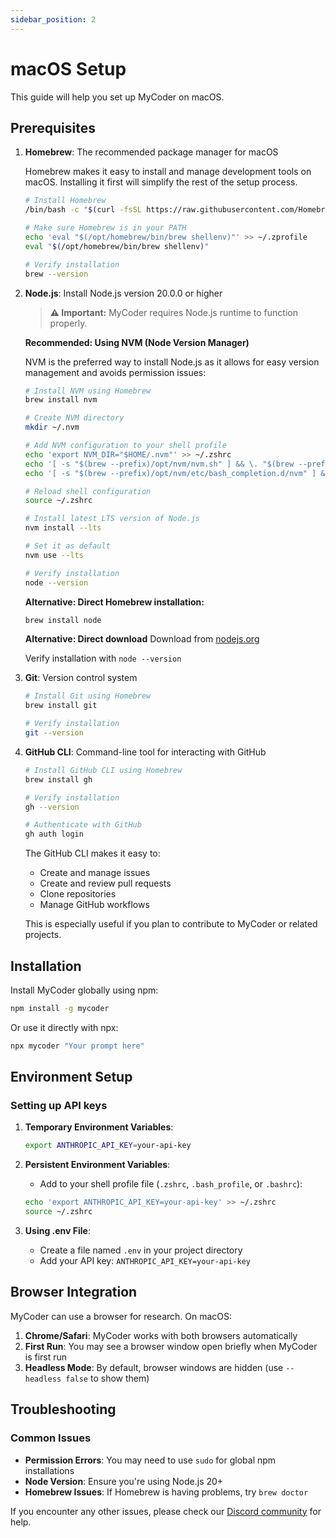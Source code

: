```yaml
---
sidebar_position: 2
---
```


# macOS Setup

This guide will help you set up MyCoder on macOS.

## Prerequisites

1. **Homebrew**: The recommended package manager for macOS
   
   Homebrew makes it easy to install and manage development tools on macOS. Installing it first will simplify the rest of the setup process.
   
   ```bash
   # Install Homebrew
   /bin/bash -c "$(curl -fsSL https://raw.githubusercontent.com/Homebrew/install/HEAD/install.sh)"
   
   # Make sure Homebrew is in your PATH
   echo 'eval "$(/opt/homebrew/bin/brew shellenv)"' >> ~/.zprofile
   eval "$(/opt/homebrew/bin/brew shellenv)"
   
   # Verify installation
   brew --version
   ```

2. **Node.js**: Install Node.js version 20.0.0 or higher
   
   > **⚠️ Important:** MyCoder requires Node.js runtime to function properly.
   
   **Recommended: Using NVM (Node Version Manager)**
   
   NVM is the preferred way to install Node.js as it allows for easy version management and avoids permission issues:
   
   ```bash
   # Install NVM using Homebrew
   brew install nvm
   
   # Create NVM directory
   mkdir ~/.nvm
   
   # Add NVM configuration to your shell profile
   echo 'export NVM_DIR="$HOME/.nvm"' >> ~/.zshrc
   echo '[ -s "$(brew --prefix)/opt/nvm/nvm.sh" ] && \. "$(brew --prefix)/opt/nvm/nvm.sh"' >> ~/.zshrc
   echo '[ -s "$(brew --prefix)/opt/nvm/etc/bash_completion.d/nvm" ] && \. "$(brew --prefix)/opt/nvm/etc/bash_completion.d/nvm"' >> ~/.zshrc
   
   # Reload shell configuration
   source ~/.zshrc
   
   # Install latest LTS version of Node.js
   nvm install --lts
   
   # Set it as default
   nvm use --lts
   
   # Verify installation
   node --version
   ```
   
   **Alternative: Direct Homebrew installation:**
   ```bash
   brew install node
   ```
   
   **Alternative: Direct download**
   Download from [nodejs.org](https://nodejs.org/)
   
   Verify installation with `node --version`

3. **Git**: Version control system
   ```bash
   # Install Git using Homebrew
   brew install git
   
   # Verify installation
   git --version
   ```

4. **GitHub CLI**: Command-line tool for interacting with GitHub
   ```bash
   # Install GitHub CLI using Homebrew
   brew install gh
   
   # Verify installation
   gh --version
   
   # Authenticate with GitHub
   gh auth login
   ```
   
   The GitHub CLI makes it easy to:
   - Create and manage issues
   - Create and review pull requests
   - Clone repositories
   - Manage GitHub workflows
   
   This is especially useful if you plan to contribute to MyCoder or related projects.

## Installation

Install MyCoder globally using npm:

```bash
npm install -g mycoder
```

Or use it directly with npx:

```bash
npx mycoder "Your prompt here"
```

## Environment Setup

### Setting up API keys

1. **Temporary Environment Variables**:
   ```bash
   export ANTHROPIC_API_KEY=your-api-key
   ```

2. **Persistent Environment Variables**:
   - Add to your shell profile file (`.zshrc`, `.bash_profile`, or `.bashrc`):
   ```bash
   echo 'export ANTHROPIC_API_KEY=your-api-key' >> ~/.zshrc
   source ~/.zshrc
   ```

3. **Using .env File**:
   - Create a file named `.env` in your project directory
   - Add your API key: `ANTHROPIC_API_KEY=your-api-key`

## Browser Integration

MyCoder can use a browser for research. On macOS:

1. **Chrome/Safari**: MyCoder works with both browsers automatically
2. **First Run**: You may see a browser window open briefly when MyCoder is first run
3. **Headless Mode**: By default, browser windows are hidden (use `--headless false` to show them)

## Troubleshooting

### Common Issues

- **Permission Errors**: You may need to use `sudo` for global npm installations
- **Node Version**: Ensure you're using Node.js 20+
- **Homebrew Issues**: If Homebrew is having problems, try `brew doctor`

If you encounter any other issues, please check our [Discord community](https://discord.gg/5K6TYrHGHt) for help.